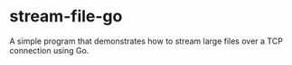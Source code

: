 # stream-file-go
A simple program that demonstrates how to stream large files over a TCP connection using Go.
